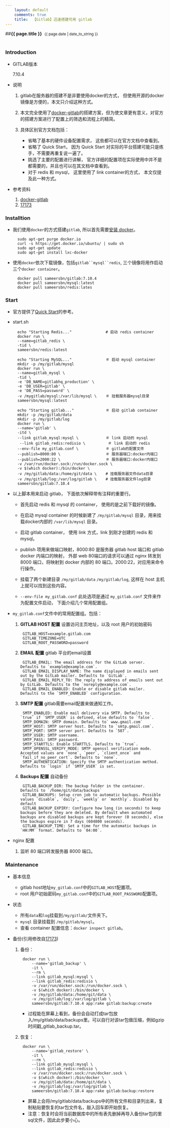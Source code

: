 ```yaml
---
    layout: default
    comments: true
    title:  【Gitlab】迅速搭建可用 gitlab
---
```


##<strong>{{ page.title }}</strong>&nbsp;&nbsp;<small>{{ page.date | date_to_string }}</small><br><br>

### Introduction

- GITLAB版本

    7.10.4

- 说明
    1. gitlab在服务器的搭建不是非要使用docker的方式， 但使用开源的docker镜像是方便的，本文只介绍这种方式。
    2. 本文完全使用了[docker-gitlab](https://github.com/sameersbn/docker-gitlab)的搭建方案，但为使文章更有意义，对官方的搭建方案进行了配置上的筛选和流程上的精简。
    3. 具体区别官方文档包括：

        - 省略了基本的硬件设备配置需求， 这些都可以在官方文档中查看到。
        - 省略了 Quick Start， 因为 Quick Start 对实际的平台搭建可能只是练手，不需要再重复说一遍了。
        - 挑选了主要的配置进行讲解， 官方详细的配置项在实际使用中并不是都需要的，并且也可以在其文档中查看到。
        - 对于 redis 和 mysql， 这里使用了 link container的方式， 本文仅提及此一种方式。

- 参考资料
   1. [docker-gitlab](https://github.com/sameersbn/docker-gitlab)
   2. [17173](http://17173ops.com/2014/11/11/gitlab%E6%90%AD%E5%BB%BA%E4%B8%8E%E7%BB%B4%E6%8A%A4%EF%BC%88%E5%9F%BA%E4%BA%8Edocker%E9%95%9C%E5%83%8Fsameersbndocker-gitlab%EF%BC%89.shtml#toc8)

### Installtion

- 我们使用`docker`的方式搭建`gitlab`, 所以首先需要[安装 docker](https://docs.docker.com/installation/ubuntulinux/)。

        sudo apt-get purge docker.io
        curl -s https://get.docker.io/ubuntu/ | sudo sh
        sudo apt-get update
        sudo apt-get install lxc-docker

- 使用`docker`依次下载镜像，包括`gitlab``mysql``redis`, 三个镜像将用作启动三个`docker container`。

        docker pull sameersbn/gitlab:7.10.4
        docker pull sameersbn/mysql:latest
        docker pull sameersbn/redis:lates

### Start

- 官方提供了[Quick Start](https://github.com/sameersbn/docker-gitlab#quick-start)的参考。


- start.sh


        echo "Starting Redis..."               # 启动 redis container
        docker run \
        --name=gitlab_redis \
        -tid \
        sameersbn/redis:latest

        echo "Starting MySQL..."               ＃ 启动 mysql container
        mkdir -p /my/gitlab/mysql
        docker run \
        --name=gitlab_mysql \
        -tid \
        -e 'DB_NAME=gitlabhq_production' \
        -e 'DB_USER=gitlab' \
        -e 'DB_PASS=password' \
        -v /mygitlab/mysql:/var/lib/mysql \    ＃ 挂载服务器mysql目录
        sameersbn/mysql:latest

        echo "Starting gitlab..."              ＃ 启动 gitlab container
        mkdir -p /my/gitlab/data
        mkdir -p /my/gitlab/log
        docker run \
        --name='gitlab' \
        -itd \
        --link gitlab_mysql:mysql \            ＃ link 启动的 mysql
         --link gitlab_redis:redisio \          ＃ link 启动的 redis
        --env-file my_gitlab.conf \            ＃ gitlab的配置文件
        --publish=8000:80 \                    ＃ 服务器端口:docker内端口
        --publish=2000:22 \                    ＃ 服务器端口:docker内端口
        -v /var/run/docker.sock:/run/docker.sock \
        -v $(which docker):/bin/docker \
        -v /my/gitlab/data:/home/git/data \    # 挂载服务器文件data目录
        -v /my/gitlab/log:/var/log/gitlab \    # 挂载服务器文件log目录
        sameersbn/gitlab:7.10.4


- 以上脚本用来启动 gitlab， 下面依次解释带有注释的重要行。

    - 首先启动 redis 和 mysql 的 container， 使用的是之前下载好的镜像。

    - 在启动 mysql container 的时候新建了 `/my/gitlab/mysql` 目录，用来挂载docker内部的 `/var/lib/mysql` 目录。

    - 启动 gitlab container， 使用 link 方式，link 到刚才创建的 redis 和 mysql。

    - publish 项用来做端口映射，8000:80 是服务器 gitlab host 端口和 gitlab docker 内端口的映射， 外部 web 80端口的请求可以通过 nginx 转发到 8000 端口，将映射到 docker 内部的 80 端口。2000:22，对应用来命令行操作。

    - 挂载了两个新建目录 `/my/gitlab/data` `/my/gitlab/log`, 这样在 host 主机上就可以找到这些内容。

    - `--env-file my_gitlab.conf` 此处选项是通过 `my_gitlab.conf` 文件来作为配置文件启动， 下面介绍几个常用配置组。



-  `my_gitlab.conf`文件中的常用配置组。包括：

    1. **GITLAB HOST 配置** 设置访问主页地址，以及 root 用户的初始密码

            GITLAB_HOST=example.gitlab.com
            GITLAB_TIMEZONE=UTC
            GITLAB_ROOT_PASSWORD=password

    2. **EMAIL 配置** gitlab 平台的email设置

            GITLAB_EMAIL: The email address for the GitLab server. Defaults to `example@example.com`.
            GITLAB_EMAIL_DISPLAY_NAME: The name displayed in emails sent out by the GitLab mailer. Defaults to `GitLab`.
            GITLAB_EMAIL_REPLY_TO: The reply to address of emails sent out by GitLab. Defaults to the `noreply@example.com`.
            GITLAB_EMAIL_ENABLED: Enable or disable gitlab mailer. Defaults to the `SMTP_ENABLED` configuration.

    3. **SMTP 配置** gitlab需要email配置来做通知工作。

            SMTP_ENABLED: Enable mail delivery via SMTP. Defaults to `true` if `SMTP_USER` is defined, else defaults to `false`.
            SMTP_DOMAIN: SMTP domain. Defaults to` www.gmail.com`
            SMTP_HOST: SMTP server host. Defaults to `smtp.gmail.com`.
            SMTP_PORT: SMTP server port. Defaults to `587`.
            SMTP_USER: SMTP username.
            SMTP_PASS: SMTP password.
            SMTP_STARTTLS: Enable STARTTLS. Defaults to `true`.
            SMTP_OPENSSL_VERIFY_MODE: SMTP openssl verification mode. Accepted values are `none`, `peer`, `client_once` and `fail_if_no_peer_cert`. Defaults to `none`.
            SMTP_AUTHENTICATION: Specify the SMTP authentication method. Defaults to `login` if `SMTP_USER` is set.

    4. **Backups 配置** 自动备份

            GITLAB_BACKUP_DIR: The backup folder in the container. Defaults to `/home/git/data/backups`
            GITLAB_BACKUPS: Setup cron job to automatic backups. Possible values `disable`, `daily`, `weekly` or `monthly`. Disabled by default
            GITLAB_BACKUP_EXPIRY: Configure how long (in seconds) to keep backups before they are deleted. By default when automated backups are disabled backups are kept forever (0 seconds), else the backups expire in 7 days (604800 seconds).
            GITLAB_BACKUP_TIME: Set a time for the automatic backups in `HH:MM` format. Defaults to `04:00`.

- nginx 配置

   1. 监听 80 端口转发服务器 8000 端口。

### Maintenance

- 基本信息

    - gitlab host地址`my_gitlab.conf`中的`GITLAB_HOST`配置项。
    - root 用户初始密码`my_gitlab.conf`中的`GITLAB_ROOT_PASSWORD`配置项。

- 状态

    - 所有`data`和`log`挂载到`/my/gitlab/`文件夹下。
    - `mysql` 目录挂载到 `/my/gitlab/mysql`。
    - 查看 container 配置信息：`docker inspect gitlab`。

- 备份(引用修改自[17173](http://17173ops.com/2014/11/11/gitlab%E6%90%AD%E5%BB%BA%E4%B8%8E%E7%BB%B4%E6%8A%A4%EF%BC%88%E5%9F%BA%E4%BA%8Edocker%E9%95%9C%E5%83%8Fsameersbndocker-gitlab%EF%BC%89.shtml#toc8))
    1. 备份：

            docker run \
                --name='gitlab_backup' \
                -it \
                --rm \
                --link gitlab_mysql:mysql \
                --link gitlab_redis:redisio \
                -v /var/run/docker.sock:/run/docker.sock \
                -v $(which docker):/bin/docker \
                -v /my/gitlab/data:/home/git/data \
                -v /my/gitlab/log:/var/log/gitlab \
                sameersbn/gitlab:7.10.4 app:rake gitlab:backup:create

       - 过程能在屏幕上看到，备份会自动打成tar包放入/my/gitlab/data/backups里。可以自行对该tar包做压缩，例如gzip 时间戳_gitlab_backup.tar。

    2. 恢复：

            docker run \
                --name='gitlab_restore' \
                -it \
                --rm \
                --link gitlab_mysql:mysql \
                --link gitlab_redis:redisio \
                -v /var/run/docker.sock:/run/docker.sock \
                -v $(which docker):/bin/docker \
                -v /my/gitlab/data:/home/git/data \
                -v /my/gitlab/log:/var/log/gitlab \
                sameersbn/gitlab:7.10.4 app:rake gitlab:backup:restore

          - 屏幕上会将/my/gitlab/data/backups中的所有文件和目录列出来，复制粘贴要恢复的tar包文件名，敲入回车即开始恢复。
          - 注意：恢复时会将当前数据库中的所有表先删掉再导入备份tar包的里sql文件，因此此步要小心。



